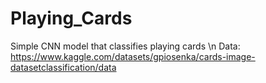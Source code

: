 # Playing_Cards
Simple CNN model that classifies playing cards \n
Data: https://www.kaggle.com/datasets/gpiosenka/cards-image-datasetclassification/data
